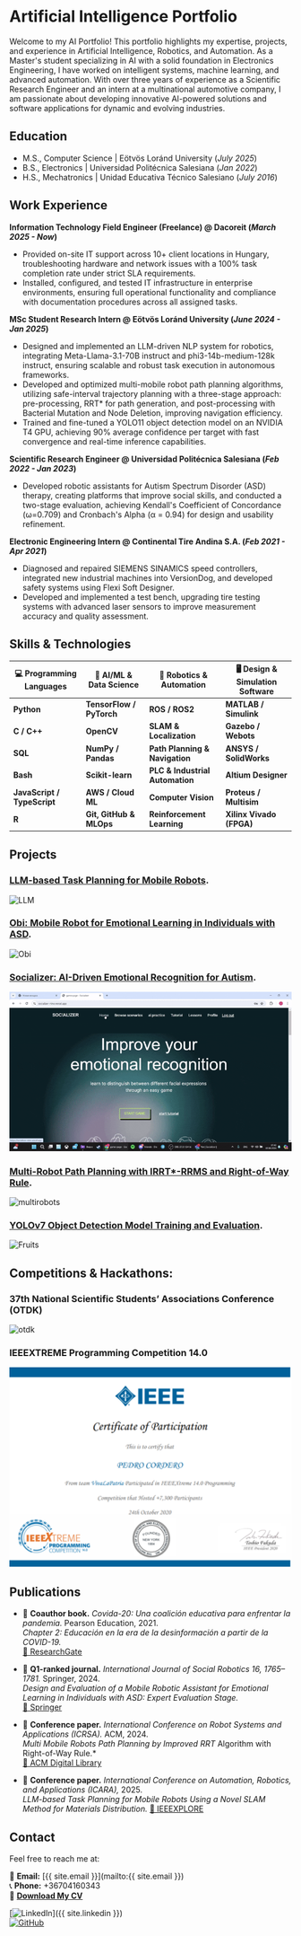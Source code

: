 # Artificial Intelligence Portfolio  

Welcome to my AI Portfolio! This portfolio highlights my expertise, projects, and experience in Artificial Intelligence, Robotics, and Automation. As a Master's student specializing in AI with a solid foundation in Electronics Engineering, I have worked on intelligent systems, machine learning, and advanced automation. With over three years of experience as a Scientific Research Engineer and an intern at a multinational automotive company, I am passionate about developing innovative AI-powered solutions and software applications for dynamic and evolving industries.  

## Education
- M.S., Computer Science | Eötvös Loránd University (_July 2025_)
- B.S., Electronics | Universidad Politécnica Salesiana (_Jan 2022_)
- H.S., Mechatronics | Unidad Educativa Técnico Salesiano (_July 2016_)

## Work Experience
**Information Technology Field Engineer (Freelance) @ Dacoreit (_March 2025 - Now_)**
-  Provided on-site IT support across 10+ client locations in Hungary, troubleshooting hardware and network issues with a 100\% task completion rate under strict SLA requirements.
-  Installed, configured, and tested IT infrastructure in enterprise environments, ensuring full operational functionality and compliance with documentation procedures across all assigned tasks.

**MSc Student Research Intern @ Eötvös Loránd University (_June 2024 - Jan 2025_)**
- Designed and implemented an LLM-driven NLP system for robotics, integrating Meta-Llama-3.1-70B instruct and phi3-14b-medium-128k instruct, ensuring scalable and robust task execution in autonomous frameworks.
- Developed and optimized multi-mobile robot path planning algorithms, utilizing safe-interval trajectory planning with a three-stage approach: pre-processing, RRT* for path generation, and post-processing with Bacterial Mutation and Node Deletion, improving navigation efficiency.
- Trained and fine-tuned a YOLO11 object detection model on an NVIDIA T4 GPU, achieving 90\% average confidence per target with fast convergence and real-time inference capabilities.

**Scientific Research Engineer @ Universidad Politécnica Salesiana (_Feb 2022 - Jan 2023_)**
- Developed robotic assistants for Autism Spectrum Disorder (ASD) therapy, creating platforms that improve social skills, and conducted a two-stage evaluation, achieving Kendall's Coefficient of Concordance (ω=0.709) and Cronbach's Alpha (α = 0.94) for design and usability refinement.

**Electronic Engineering Intern @ Continental Tire Andina S.A. (_Feb 2021 - Apr 2021_)**
- Diagnosed and repaired SIEMENS SINAMICS speed controllers, integrated new industrial machines into VersionDog, and developed safety systems using Flexi Soft Designer.
- Developed and implemented a test bench, upgrading tire testing systems with advanced laser sensors to improve measurement accuracy and quality assessment.

## Skills & Technologies  

| 💻 Programming Languages | 🚀 AI/ML & Data Science | 🤖 Robotics & Automation | 🖥️ Design & Simulation Software |
|--------------------------|------------------------|--------------------------|--------------------------------|
| **Python**              | **TensorFlow / PyTorch** | **ROS / ROS2**          | **MATLAB / Simulink**         |
| **C / C++**            | **OpenCV**             | **SLAM & Localization**  | **Gazebo / Webots**           |
| **SQL**                | **NumPy / Pandas**      | **Path Planning & Navigation** | **ANSYS / SolidWorks**    |
| **Bash**               | **Scikit-learn**        | **PLC & Industrial Automation** | **Altium Designer**     |
| **JavaScript / TypeScript** | **AWS / Cloud ML**   | **Computer Vision**     | **Proteus / Multisim**       |
| **R**                  | **Git, GitHub & MLOps** | **Reinforcement Learning** | **Xilinx Vivado (FPGA)**  |


## Projects

### [LLM-based Task Planning for Mobile Robots](./project-llm.html).

![LLM](/assets/img/project-llm.gif)

### [Obi: Mobile Robot for Emotional Learning in Individuals with ASD](./project-obi.html).

![Obi](https://github.com/PedroCordero/portfolio/releases/download/v1.0/project-obi5.gif)

### [Socializer: AI-Driven Emotional Recognition for Autism](./project-socializer.html).  

![Socializer](/assets/img/project-socializer.gif)

### [Multi-Robot Path Planning with IRRT*-RRMS and Right-of-Way Rule](./project-multirobots.html).  

![multirobots](/assets/img/project-multirobots.gif)

### [YOLOv7 Object Detection Model Training and Evaluation](./project-fruits.html).

![Fruits](/assets/img/project-fruits.gif)

## Competitions & Hackathons: 

### 37th National Scientific Students’ Associations Conference (OTDK)

![otdk](/assets/img/certificate-otdk.png)

### IEEEXTREME Programming Competition 14.0

![ieeextreme](/assets/img/ieeextreme.png)

## Publications  

- 📖 **Coauthor book.** *Covida-20: Una coalición educativa para enfrentar la pandemia.* Pearson Education, 2021.  
  *Chapter 2: Educación en la era de la desinformación a partir de la COVID-19.*  
  [🔗 ResearchGate](https://www.researchgate.net/publication/348663637_COVIDA-20_Una_coalicion_educativa_para_enfrentar_la_pandemia)  

- 📑 **Q1-ranked journal.** *International Journal of Social Robotics 16, 1765–1781.* Springer, 2024.  
  *Design and Evaluation of a Mobile Robotic Assistant for Emotional Learning in Individuals with ASD: Expert Evaluation Stage.*  
  [🔗 Springer](https://link.springer.com/article/10.1007/s12369-024-01145-x)  

- 📄 **Conference paper.** *International Conference on Robot Systems and Applications (ICRSA).* ACM, 2024.  
  *Multi Mobile Robots Path Planning by Improved RRT* Algorithm with Right-of-Way Rule.*  
  [🔗 ACM Digital Library](https://dl.acm.org/doi/10.1145/3702468.3702470)  

- 📄 **Conference paper.** *International Conference on Automation, Robotics, and Applications (ICARA),* 2025.  
  *LLM-based Task Planning for Mobile Robots Using a Novel SLAM Method for Materials Distribution.*
  [🔗 IEEEXPLORE](https://ieeexplore.ieee.org/document/10977631)

## Contact  

Feel free to reach me at:

📧 **Email:** [{{ site.email }}](mailto:{{ site.email }})  
📞 **Phone:** +36704160343  
📄 **[Download My CV](https://eltehu-my.sharepoint.com/:b:/g/personal/lvzwwz_student_elte_hu/EcdXtZwdOLNOphWg51yTY-wBFLmKfLPYU9CiUu73Qt69Ig?e=bhmhhk)**  

[![LinkedIn](https://img.shields.io/badge/LinkedIn-0077B5?style=for-the-badge&logo=linkedin&logoColor=white)]({{ site.linkedin }})  
[![GitHub](https://img.shields.io/badge/GitHub-181717?style=for-the-badge&logo=github&logoColor=white)](https://github.com/PedroCordero)  
